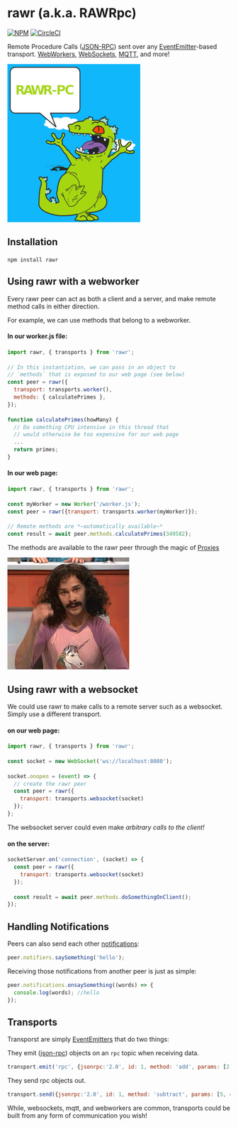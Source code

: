 # rawr (a.k.a. RAWRpc)

[![NPM](https://nodei.co/npm/rawr.png?compact=true)](https://nodei.co/npm/rawr/)  [![CircleCI](https://circleci.com/gh/iceddev/rawr.svg?style=svg)](https://circleci.com/gh/iceddev/rawr)

Remote Procedure Calls ([JSON-RPC](https://www.jsonrpc.org/specification)) sent over any [EventEmitter](https://nodejs.org/dist/latest-v12.x/docs/api/events.html#events_class_eventemitter)-based transport.  [WebWorkers](/transports/worker), [WebSockets](/transports/websocket), [MQTT](/transports/mqtt), and more!

![RAWRpc](rawr.jpg)

## Installation

`npm install rawr`


## Using rawr with a webworker

Every rawr peer can act as both a client and a server, and make remote method calls in either direction.

For example, we can use methods that belong to a webworker.

#### In our worker.js file:
```javascript
import rawr, { transports } from 'rawr';

// In this instantiation, we can pass in an object to 
// `methods` that is exposed to our web page (see below)
const peer = rawr({
  transport: transports.worker(),
  methods: { calculatePrimes },
});

function calculatePrimes(howMany) {
  // Do something CPU intensive in this thread that
  // would otherwise be too expensive for our web page
  ...
  return primes;
}
```

#### In our web page:
```javascript
import rawr, { transports } from 'rawr';

const myWorker = new Worker('/worker.js');
const peer = rawr({transport: transports.worker(myWorker)});

// Remote methods are *~automatically available~*
const result = await peer.methods.calculatePrimes(349582);
```

The methods are available to the rawr peer through the magic of [Proxies](https://developer.mozilla.org/en-US/docs/Web/JavaScript/Reference/Global_Objects/Proxy)

![Magic](magic.gif)

## Using rawr with a websocket

We could use rawr to make calls to a remote server such as a websocket.
Simply use a different transport.

#### on our web page:
```javascript
import rawr, { transports } from 'rawr';

const socket = new WebSocket('ws://localhost:8080');

socket.onopen = (event) => {
  // create the rawr peer
  const peer = rawr({
    transport: transports.websocket(socket)
  });
};
```

The websocket server could even make *arbitrary calls to the client!*

#### on the server:
```javascript
socketServer.on('connection', (socket) => {
  const peer = rawr({ 
    transport: transports.websocket(socket) 
  });

  const result = await peer.methods.doSomethingOnClient();
});
```

## Handling Notifications

Peers can also send each other [notifications](https://www.jsonrpc.org/specification#notification):

```javascript
peer.notifiers.saySomething('hello');
```

Receiving those notifications from another peer is just as simple:
```javascript
peer.notifications.onsaySomething((words) => {
  console.log(words); //hello
});
```


## Transports

Transporst are simply [EventEmitters](https://nodejs.org/dist/latest-v12.x/docs/api/events.html#events_class_eventemitter) that do two things:

They emit ([json-rpc](https://www.jsonrpc.org/specification)) objects on an `rpc` topic when receiving data.
```javascript
transport.emit('rpc', {jsonrpc:'2.0', id: 1, method: 'add', params: [2, 3]});
```

They send rpc objects out.
```javascript
transport.send({jsonrpc:'2.0', id: 1, method: 'subtract', params: [5, 4]});
```

While, websockets, mqtt, and webworkers are common, transports could be built from any form of communication you wish!
